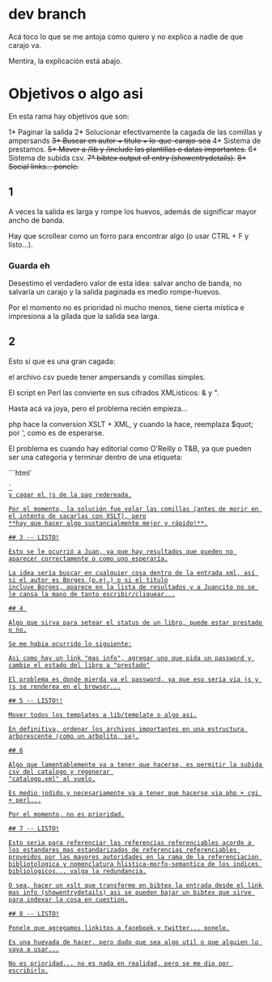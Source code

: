 # dev branch

Acá toco lo que se me antoja como quiero y no explico a nadie de que carajo va.

Mentira, la explicación está abajo.

# Objetivos o algo asi

En esta rama hay objetivos que son:

1* Paginar la salida
2* Solucionar efectivamente la cagada de las comillas y ampersands
~~3* Buscar en autor + titulo + lo-que-carajo-sea~~
4* Sistema de prestamos.
~~5* Mover a /lib y /include las plantillas o datas importantes.~~
6* Sistema de subida csv.
~~7* bibtex output of entry (showentrydetails).~~
~~8* Social links... ponele.~~

## 1

A veces la salida es larga y rompe los huevos, además de significar mayor ancho de banda.

Hay que scrollear como un forro para encontrar algo (o usar CTRL + F y listo...).

### Guarda eh

Desestimo el verdadero valor de esta idea: salvar ancho de banda, no salvaría un carajo y 
la salida paginada es medio rompe-huevos.

Por el momento no es prioridad ni mucho menos, tiene cierta mística e impresiona a la gilada que la salida sea larga.

## 2 

Esto si que es una gran cagada:

el archivo csv puede tener ampersands y comillas simples.

El script en Perl las convierte en sus cifrados XMListicos: &amp; y &quot;.

Hasta acá va joya, pero el problema recién empieza...

php hace la conversion XSLT + XML, y cuando la hace, reemplaza $quot; por ', como es de esperarse.

El problema es cuando hay editorial como O'Reilly o T&B, ya que pueden ser una categoria y terminar dentro
de una etiqueta: 

```html`
<a href="something" onclick="somFunction('O'Reilly')"> 
```
`
y cagar el js de la pag redereada.

Por el momento, la solución fue volar las comillas (antes de morir en el intento de sacarlas con XSLT), pero
**hay que hacer algo sustancialmente mejor y rápido!**.

## 3 -- LISTO!

Esto se le ocurrió a Juan, ya que hay resultados que pueden no aparecer correctamente o como uno esperaría.

La idea sería buscar en cualquier cosa dentro de la entrada xml, así si el autor es Borges (p.ej.) o si el titulo
incluye Borges, aparece en la lista de resultados y a Juancito no se le cansa la mano de tanto escribir/cliquear...

## 4 

Algo que sirva para setear el status de un libro, puede estar prestado o no.

Se me habia ocurrido lo siguiente:

Asi como hay un link "mas info", agregar uno que pida un password y cambie el estado del libro a "prestado"

El problema es donde mierda va el password, ya que eso seria via js y js se renderea en el browser...

## 5 -- LISTO!!

Mover todos los templates a lib/template o algo asi.

En definitiva, ordenar los archivos importantes en una estructura arborescente (como un arbolito, se).

## 6

Algo que lamentablemente va a tener que hacerse, es permitir la subida csv del catalogo y regenerar 
"catalogo.xml" al vuelo.

Es medio jodido y necesariamente va a tener que hacerse via php + cgi + perl...

Por el momento, no es prioridad.

## 7 -- LISTO!

Esto seria para referenciar las referencias referenciables acorde a los estandares mas estandarizados de referencias referenciables proveidos por las mayores autoridades en la rama de la referenciacion bibliotologica y nomenclatura hlistica-morfo-semantica de los indices bibliologicos... valga la redundancia.

O sea, hacer un xslt que transforme en bibtex la entrada desde el link mas info (showentrydetails) asi se pueden bajar un bibtex que sirve para indexar la cosa en cuestion.

## 8 -- LISTO!

Ponele que agregamos linkitos a facebook y twitter... ponele.

Es una huevada de hacer, pero dudo que sea algo util o que alguien lo vaya a usar...

No es prioridad... no es nada en realidad, pero se me dio por escribirlo.

